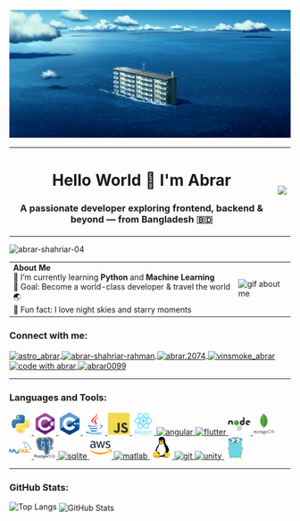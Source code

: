 <!-- Banner -->
<p align="center">
  <img src="https://github.com/Abrar-Shahriar-04/Abrar-Shahriar-04/blob/main/story_img_4_pc.png" alt="logo">
</p>

<!-- Intro -->
<table>
<tr>
<td>

<!-- Headings -->
<h1 align="center">Hello World 👋 I'm Abrar</h1>
<h3 align="center">A passionate developer exploring frontend, backend & beyond — from Bangladesh 🇧🇩</h3>

</td>
<td>

<!-- Right-side GIF -->
<img width="300" src="https://i.pinimg.com/originals/b7/5f/2c/b75f2c027971a82e62447a836466aa34.gif">

</td>
</tr>
</table>

<!-- Profile views -->
<p align="left">
  <img src="https://komarev.com/ghpvc/?username=abrar-shahriar-04&label=Profile%20views&color=0e75b6&style=flat" alt="abrar-shahriar-04" />
</p>

<!-- About Me with GIF -->
<table>
<tr>
<td width="80%">
<b> About Me </b> <br>
🌱 I’m currently learning <b>Python</b> and <b>Machine Learning</b> <br>
🎯 Goal: Become a world-class developer & travel the world 🌏  <br>
🌌 Fun fact: I love night skies and starry moments <br>
</td>
<td width="20%">
<!-- GIF next to About Me Section -->
<img width="350" src="https://media1.tenor.com/m/lQT9n1zW180AAAAd/kikis-delivery-service-relax.gif" alt="gif about me" />
</td>
</tr>
</table>

<!-- Social Links -->
<h3 align="left">Connect with me:</h3>
<p align="left">
  <a href="https://twitter.com/astro_abrar" target="blank">
    <img align="center" src="https://raw.githubusercontent.com/rahuldkjain/github-profile-readme-generator/master/src/images/icons/Social/twitter.svg" alt="astro_abrar" height="30" width="40" />
  </a>
  <a href="https://linkedin.com/in/abrar-shahriar-rahman" target="blank">
    <img align="center" src="https://raw.githubusercontent.com/rahuldkjain/github-profile-readme-generator/master/src/images/icons/Social/linked-in-alt.svg" alt="abrar-shahriar-rahman" height="30" width="40" />
  </a>
  <a href="https://fb.com/abrar.2074" target="blank">
    <img align="center" src="https://raw.githubusercontent.com/rahuldkjain/github-profile-readme-generator/master/src/images/icons/Social/facebook.svg" alt="abrar.2074" height="30" width="40" />
  </a>
  <a href="https://instagram.com/vinsmoke_abrar" target="blank">
    <img align="center" src="https://raw.githubusercontent.com/rahuldkjain/github-profile-readme-generator/master/src/images/icons/Social/instagram.svg" alt="vinsmoke_abrar" height="30" width="40" />
  </a>
  <a href="https://www.youtube.com/@codewithabrar6450" target="blank">
    <img align="center" src="https://raw.githubusercontent.com/rahuldkjain/github-profile-readme-generator/master/src/images/icons/Social/youtube.svg" alt="code with abrar" height="30" width="40" />
  </a>
  <a href="https://www.leetcode.com/abrar0099" target="blank">
    <img align="center" src="https://raw.githubusercontent.com/rahuldkjain/github-profile-readme-generator/master/src/images/icons/Social/leet-code.svg" alt="abrar0099" height="30" width="40" />
  </a>
</p>

<hr>

<!-- Languages and Tools -->
<h3 align="left">Languages and Tools:</h3>
<p align="left"> 

  <a href="https://www.python.org" target="_blank" rel="noreferrer">
    <img src="https://raw.githubusercontent.com/devicons/devicon/master/icons/python/python-original.svg" alt="python" width="40" height="40"/>
  </a>

  <a href="https://learn.microsoft.com/en-us/dotnet/csharp/" target="_blank" rel="noreferrer">
  <img src="https://raw.githubusercontent.com/devicons/devicon/master/icons/csharp/csharp-original.svg" alt="csharp" width="40" height="40"/>
</a>
  
  <a href="https://www.w3schools.com/cpp/" target="_blank" rel="noreferrer">
    <img src="https://raw.githubusercontent.com/devicons/devicon/master/icons/cplusplus/cplusplus-original.svg" alt="cplusplus" width="40" height="40"/>
  </a>
  
  <a href="https://www.java.com" target="_blank" rel="noreferrer">
    <img src="https://raw.githubusercontent.com/devicons/devicon/master/icons/java/java-original.svg" alt="java" width="40" height="40"/>
  </a>
  
  <a href="https://developer.mozilla.org/en-US/docs/Web/JavaScript" target="_blank" rel="noreferrer">
    <img src="https://raw.githubusercontent.com/devicons/devicon/master/icons/javascript/javascript-original.svg" alt="javascript" width="40" height="40"/>
  </a>
  
  <a href="https://reactjs.org/" target="_blank" rel="noreferrer">
    <img src="https://raw.githubusercontent.com/devicons/devicon/master/icons/react/react-original-wordmark.svg" alt="react" width="40" height="40"/>
  </a>
  
  <a href="https://angular.io" target="_blank" rel="noreferrer">
    <img src="https://angular.io/assets/images/logos/angular/angular.svg" alt="angular" width="40" height="40"/>
  </a>
  
  <a href="https://flutter.dev" target="_blank" rel="noreferrer">
    <img src="https://www.vectorlogo.zone/logos/flutterio/flutterio-icon.svg" alt="flutter" width="40" height="40"/>
  </a>
  
  <a href="https://nodejs.org" target="_blank" rel="noreferrer">
    <img src="https://raw.githubusercontent.com/devicons/devicon/master/icons/nodejs/nodejs-original-wordmark.svg" alt="nodejs" width="40" height="40"/>
  </a>
  
  
  <a href="https://www.mongodb.com/" target="_blank" rel="noreferrer">
    <img src="https://raw.githubusercontent.com/devicons/devicon/master/icons/mongodb/mongodb-original-wordmark.svg" alt="mongodb" width="40" height="40"/>
  </a>
  
  <a href="https://www.mysql.com/" target="_blank" rel="noreferrer">
    <img src="https://raw.githubusercontent.com/devicons/devicon/master/icons/mysql/mysql-original-wordmark.svg" alt="mysql" width="40" height="40"/>
  </a>
  
  <a href="https://www.postgresql.org" target="_blank" rel="noreferrer">
    <img src="https://raw.githubusercontent.com/devicons/devicon/master/icons/postgresql/postgresql-original-wordmark.svg" alt="postgresql" width="40" height="40"/>
  </a>
  
  <a href="https://www.sqlite.org/" target="_blank" rel="noreferrer">
    <img src="https://www.vectorlogo.zone/logos/sqlite/sqlite-icon.svg" alt="sqlite" width="40" height="40"/>
  </a>
  
  <a href="https://aws.amazon.com" target="_blank" rel="noreferrer">
    <img src="https://raw.githubusercontent.com/devicons/devicon/master/icons/amazonwebservices/amazonwebservices-original-wordmark.svg" alt="aws" width="40" height="40"/>
  </a>
  
  <a href="https://www.mathworks.com/" target="_blank" rel="noreferrer">
    <img src="https://upload.wikimedia.org/wikipedia/commons/2/21/Matlab_Logo.png" alt="matlab" width="40" height="40"/>
  </a>
  
  <a href="https://www.linux.org/" target="_blank" rel="noreferrer">
    <img src="https://raw.githubusercontent.com/devicons/devicon/master/icons/linux/linux-original.svg" alt="linux" width="40" height="40"/>
  </a>
  
  <a href="https://git-scm.com/" target="_blank" rel="noreferrer">
    <img src="https://www.vectorlogo.zone/logos/git-scm/git-scm-icon.svg" alt="git" width="40" height="40"/>
  </a>
  
  <a href="https://unity.com/" target="_blank" rel="noreferrer">
    <img src="https://www.vectorlogo.zone/logos/unity3d/unity3d-icon.svg" alt="unity" width="40" height="40"/>
  </a>
  
  <a href="https://go.dev/" target="_blank" rel="noreferrer">
    <img src="https://raw.githubusercontent.com/devicons/devicon/master/icons/go/go-original.svg" alt="go" width="40" height="40"/>
  </a>
  
</p>

<hr>

<!-- Stats -->
<h3 align="left">GitHub Stats:</h3>
<p>
  <img align="left" src="https://github-readme-stats.vercel.app/api/top-langs?username=abrar-shahriar-04&show_icons=true&locale=en&layout=compact" alt="Top Langs" />
</p>

<p>
  &nbsp;<img align="center" src="https://github-readme-stats.vercel.app/api?username=abrar-shahriar-04&show_icons=true&locale=en" alt="GitHub Stats" />
</p>



